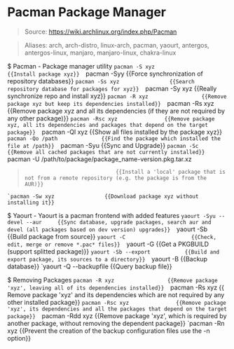 # Pacman Package Manager

> Source: https://wiki.archlinux.org/index.php/Pacman

> Aliases: arch, arch-distro, linux-arch, pacman, yaourt, antergos, antergos-linux, manjaro, manjaro-linux, chakra-linux

$ Pacman - Package manager utility
    `pacman -S xyz                 {{Install package xyz}} 
    `pacman -Syy                   {{Force synchronization of repository databases}} 
    `pacman -Ss xyz                {{Search repository database for packages for xyz}} 
    `pacman -Sy xyz                {{Really synchronize repo and install xyz}} 
    `pacman -R xyz                 {{Remove package xyz but keep its dependencies installed}} 
    `pacman -Rs xyz                {{Remove package xyz and all its dependencies (if they are not required by any other package)}} 
    `pacman -Rsc xyz               {{Remove package xyz, all its dependencies and packages that depend on the target package}} 
    `pacman -Ql xyz                {{Show all files installed by the package xyz}} 
    `pacman -Qo /path              {{Find the package which installed the file at /path}} 
    `pacman -Syu                   {{Sync and Upgrade}} 
    `pacman -Sc                    {{Remove all cached packages that are not currently installed}} 
    `pacman -U /path/to/package/package_name-version.pkg.tar.xz
>                                  {{Install a 'local' package that is not from a remote repository (e.g. the package is from the AUR)}} 
    `pacman -Sw xyz                {{Download package xyz without installing it}} 

$ Yaourt - Yaourt is a pacman frontend with added features
    `yaourt -Syu --devel --aur     {{Sync database, upgrade packages, search aur and devel (all packages based on dev version) upgrades}} 
    `yaourt -Sb                    {{Build package from source}} 
    `yaourt -C                     {{Check, edit, merge or remove *.pac* files}} 
    `yaourt -G                     {{Get a PKGBUILD (support splitted package)}} 
    `yaourt -Sb --export           {{Build and export package, its sources to a directory}} 
    `yaourt -B                     {{Backup database}} 
    `yaourt -Q --backupfile        {{Query backup file}} 

$ Removing Packages
    `pacman -R xyz                 {{Remove package 'xyz', leaving all of its dependencies installed}} 
    `pacman -Rs xyz                {{ Remove package 'xyz' and its dependencies which are not required by any other installed package}} 
    `pacman -Rsc xyz               {{Remove package 'xyz', its dependencies and all the packages that depend on the target package}} 
    `pacman -Rdd xyz               {{Remove package 'xyz', which is required by another package, without removing the dependent package}} 
    `pacman -Rn xyz                {{Prevent the creation of the backup configuration files use the -n option}} 

